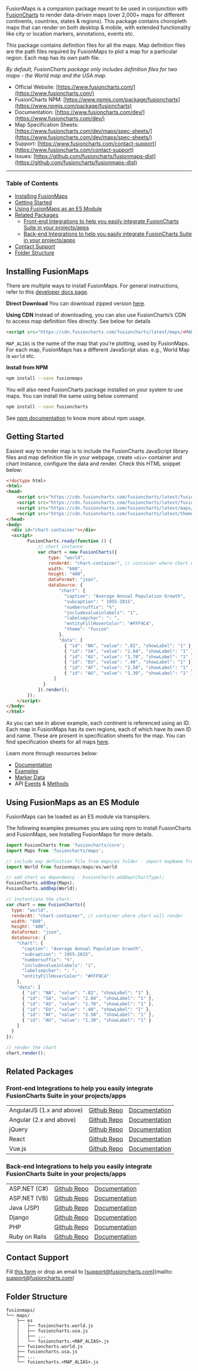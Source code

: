 FusionMaps is a companion package meant to be used in conjunction with [FusionCharts](https://www.npmjs.com/package/fusioncharts) to render data-driven maps  (over 2,000+ maps for different continents, countries, states & regions). This package contains choropleth maps that can render on both desktop & mobile, with extended functionality like city or location markers, annotations, events etc.

This package contains definition files for all the maps. Map definition files are the path files required by FusionMaps to plot a map for a particular region. Each map has its own path file.

_By default, FusionCharts package only includes definition files for two maps - the World map and the USA map._

-   Official Website: [https://www.fusioncharts.com/](https://www.fusioncharts.com/)
-   FusionCharts NPM: [https://www.npmjs.com/package/fusioncharts](https://www.npmjs.com/package/fusioncharts)
-   Documentation: [https://www.fusioncharts.com/dev/](https://www.fusioncharts.com/dev/)
-   Map Specification Sheets: [https://www.fusioncharts.com/dev/maps/spec-sheets/](https://www.fusioncharts.com/dev/maps/spec-sheets/)
-   Support: [https://www.fusioncharts.com/contact-support](https://www.fusioncharts.com/contact-support)
-   Issues: [https://github.com/fusioncharts/fusionmaps-dist](https://github.com/fusioncharts/fusionmaps-dist)

---
### Table of Contents
- [Installing FusionMaps](#installing-fusionmaps)
- [Getting Started](#getting-started)
- [Using FusionMaps as an ES Module](#using-fusionmaps-as-an-es-module)
- [Related Packages](#related-packages)
  - [Front-end Integrations to help you easily integrate FusionCharts Suite in your projects/apps](#front-end-integrations-to-help-you-easily-integrate-fusioncharts-suite-in-your-projectsapps)
  - [Back-end Integrations to help you easily integrate FusionCharts Suite in your projects/apps](#back-end-integrations-to-help-you-easily-integrate-fusioncharts-suite-in-your-projectsapps)
- [Contact Support](#contact-support)
- [Folder Structure](#folder-structure)


## Installing FusionMaps
There are multiple ways to install FusionMaps. For general instructions, refer to this [developer docs page](https://www.fusioncharts.com/dev/map-guide/setup).

**Direct Download**
You can download zipped version [here](https://www.fusioncharts.com/download/map-definition-files).

**Using CDN**
Instead of downloading, you can also use FusionCharts’s CDN to access map definition files directly. See below for details

```html
<script src="https://cdn.fusioncharts.com/fusioncharts/latest/maps/<MAP_ALIAS>.js"></script>
```
`MAP_ALIAS` is the name of the map that you're plotting, used by FusionMaps. For each map, FusionMaps has a different JavaScript alias. e.g., World Map is `world` etc.

**Install from NPM**
```bash
npm install --save fusionmaps
```
You will also need FusionCharts package installed on your system to use maps. You can install the same using below command
```bash
npm install --save fusioncharts
```
See [npm documentation](https://docs.npmjs.com/) to know more about npm usage.


## Getting Started
Easiest way to render map is to include the FusionCharts JavaScript library files and map definition file in your webpage, create `<div>` container and chart instance, configure the data and render. Check this HTML snippet below:
```html
<!doctype html>
<html>
<head>
    <script src="https://cdn.fusioncharts.com/fusioncharts/latest/fusioncharts.js"></script>
    <script src="https://cdn.fusioncharts.com/fusioncharts/latest/fusioncharts.maps.js"></script>
    <script src="https://cdn.fusioncharts.com/fusioncharts/latest/maps/fusioncharts.world.js"></script>
    <script src="https://cdn.fusioncharts.com/fusioncharts/latest/themes/fusioncharts.theme.fusion.js"></script>
</head>
<body>
  <div id="chart-container"></div>
  <script>
        FusionCharts.ready(function () {
            // chart instance
            var chart = new FusionCharts({
                type: "world",
                renderAt: "chart-container", // container where chart will render
                width: "600",
                height: "400",
                dataFormat: "json",
                dataSource: {
                    "chart": {
                      "caption": "Average Annual Population Growth",
                      "subcaption": " 1955-2015",
                      "numbersuffix": "%",
                      "includevalueinlabels": "1",
                      "labelsepchar": ": ",
                      "entityFillHoverColor": "#FFF9C4",
                      "theme": "fusion"
                    },
                    "data": [
                      { "id": "NA", "value": ".82", "showLabel": "1" },
                      { "id": "SA", "value": "2.04", "showLabel": "1" },
                      { "id": "AS", "value": "1.78", "showLabel": "1" },
                      { "id": "EU", "value": ".40", "showLabel": "1" },
                      { "id": "AF", "value": "2.58", "showLabel": "1" },
                      { "id": "AU", "value": "1.30", "showLabel": "1" }
                  ]
              }
            }).render();
        });
    </script>
</body>
</html>
```
As you can see in above example, each continent is referenced using an ID. Each map in FusionMaps has its own regions, each of which have its own ID and name. These are present in specification sheets for the map. You can find specification sheets for all maps [here](https://www.fusioncharts.com/dev/maps/spec-sheets/).

Learn more through resources below:
-   [Documentation](https://www.fusioncharts.com/dev/map-guide/simple-data-driven-maps)
-   [Examples](https://www.fusioncharts.com/explore/chart-gallery?product=fusionmaps)
-   [Marker Data](https://www.fusioncharts.com/dev/maps/marker-data/)
-   API [Events](https://www.fusioncharts.com/dev/api/fusioncharts/fusioncharts-events) & [Methods](https://www.fusioncharts.com/dev/api/fusioncharts/fusioncharts-methods)


## Using FusionMaps as an ES Module
FusionMaps can be loaded as an ES module via transpilers. 

The following examples presumes you are using npm to install FusionCharts and FusionMaps, see Installing FusionMaps for more details.
```javascript
import FusionCharts from 'fusioncharts/core';
import Maps from 'fusioncharts/maps';

// include map definition file from maps/es folder - import mapName from fusionmaps/maps/es/<MAP_ALIAS>
import World from fusionmaps/maps/es/world

// add chart as dependency - FusionCharts.addDep(ChartType);
FusionCharts.addDep(Maps);
FusionCharts.addDep(World);

// instantiate the chart.
var chart = new FusionCharts({
  type: "world",
  renderAt: "chart-container", // container where chart will render
  width: "600",
  height: "400",
  dataFormat: "json",
  dataSource: {
    "chart": {
      "caption": "Average Annual Population Growth",
      "subcaption": " 1955-2015",
      "numbersuffix": "%",
      "includevalueinlabels": "1",
      "labelsepchar": ": ",
      "entityFillHoverColor": "#FFF9C4"
    },
    "data": [
      { "id": "NA", "value": ".82", "showLabel": "1" },
      { "id": "SA", "value": "2.04", "showLabel": "1" },
      { "id": "AS", "value": "1.78", "showLabel": "1" },
      { "id": "EU", "value": ".40", "showLabel": "1" },
      { "id": "AF", "value": "2.58", "showLabel": "1" },
      { "id": "AU", "value": "1.30", "showLabel": "1" }
    ]
  }
});

// render the chart
chart.render();
```


## Related Packages
### Front-end Integrations to help you easily integrate FusionCharts Suite in your projects/apps

| | | |
|:----------------|:---------------|:---------|
|AngularJS (1.x and above)|[Github Repo](https://github.com/fusioncharts/angularjs-fusioncharts)|[Documentation](https://www.fusioncharts.com/dev/getting-started/angular/angularjs/your-first-chart-using-angularjs)|
|Angular (2.x and above)|[Github Repo](https://github.com/fusioncharts/angular-fusioncharts)|[Documentation](https://www.fusioncharts.com/dev/getting-started/angular/angular/your-first-chart-using-angular)|
|jQuery|[Github Repo](https://github.com/fusioncharts/fusioncharts-jquery-plugin)|[Documentation](https://www.fusioncharts.com/dev/getting-started/jquery/your-first-chart-using-jquery)|
|React|[Github Repo](https://github.com/fusioncharts/react-fusioncharts-component)|[Documentation](https://www.fusioncharts.com/dev/getting-started/react/your-first-chart-using-react)|
|Vue.js|[Github Repo](https://github.com/fusioncharts/vue-fusioncharts)|[Documentation](https://www.fusioncharts.com/dev/getting-started/vue/your-first-chart-using-vuejs)|

### Back-end Integrations to help you easily integrate FusionCharts Suite in your projects/apps
| | | |
|:----------------|:---------------|:---------|
|ASP.NET (C#)|[Github Repo](https://github.com/fusioncharts/asp-net-wrapper)|[Documentation](https://www.fusioncharts.com/dev/getting-started/aspnet/your-first-chart-using-aspnet)|
|ASP.NET (VB)|[Github Repo](https://github.com/fusioncharts/vb-net-wrapper)|[Documentation](https://www.fusioncharts.com/dev/getting-started/aspnet/your-first-chart-using-aspnet)|
|Java (JSP)|[Github Repo](https://github.com/fusioncharts/jsp-wrapper)|[Documentation](https://www.fusioncharts.com/dev/getting-started/java/your-first-chart-using-java)|
|Django|[Github Repo](https://github.com/fusioncharts/django-wrapper)|[Documentation](https://www.fusioncharts.com/dev/getting-started/django/your-first-chart-using-django)|
|PHP|[Github Repo](https://github.com/fusioncharts/php-wrapper)|[Documentation](https://www.fusioncharts.com/dev/getting-started/php/your-first-chart-using-php)|
|Ruby on Rails|[Github Repo](https://github.com/fusioncharts/rails-wrapper)|[Documentation](https://www.fusioncharts.com/dev/getting-started/ruby-on-rails/your-first-chart-using-ruby-on-rails)|


## Contact Support
Fill [this form](https://www.fusioncharts.com/contact-support) or drop an email to [support@fusioncharts.com](mailto: support@fusioncharts.com)


## Folder Structure
```
fusionmaps/
└── maps/
    ├── es
    │   ├── fusioncharts.world.js
    │   ├── fusioncharts.usa.js
    │   ├── ...
    │   └── fusioncharts.<MAP_ALIAS>.js
    ├── fusioncharts.world.js
    ├── fusioncharts.usa.js
    ├── ...
    └── fusioncharts.<MAP_ALIAS>.js
```